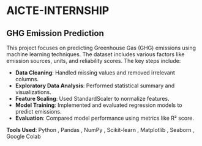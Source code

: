 # AICTE-INTERNSHIP

##  GHG Emission Prediction

This project focuses on predicting Greenhouse Gas (GHG) emissions using machine learning techniques. The dataset includes various factors like emission sources, units, and reliability scores. The key steps include:

* **Data Cleaning**: Handled missing values and removed irrelevant columns.
* **Exploratory Data Analysis**: Performed statistical summary and visualizations.
* **Feature Scaling**: Used StandardScaler to normalize features.
* **Model Training**: Implemented and evaluated regression models to predict emissions.
* **Evaluation**: Compared model performance using metrics like R² score.

 **Tools Used**:
  Python , Pandas , NumPy , Scikit-learn , Matplotlib ,  Seaborn , Google Colab


